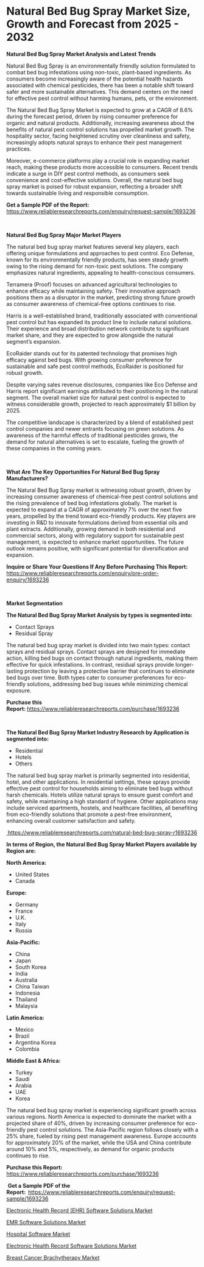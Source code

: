 <p><h1>Natural Bed Bug Spray Market Size, Growth and Forecast from 2025 - 2032</h1></p><p><strong>Natural Bed Bug Spray Market Analysis and Latest Trends</strong></p>
<p><p>Natural Bed Bug Spray is an environmentally friendly solution formulated to combat bed bug infestations using non-toxic, plant-based ingredients. As consumers become increasingly aware of the potential health hazards associated with chemical pesticides, there has been a notable shift toward safer and more sustainable alternatives. This demand centers on the need for effective pest control without harming humans, pets, or the environment.</p><p>The Natural Bed Bug Spray Market is expected to grow at a CAGR of 8.6% during the forecast period, driven by rising consumer preference for organic and natural products. Additionally, increasing awareness about the benefits of natural pest control solutions has propelled market growth. The hospitality sector, facing heightened scrutiny over cleanliness and safety, increasingly adopts natural sprays to enhance their pest management practices. </p><p>Moreover, e-commerce platforms play a crucial role in expanding market reach, making these products more accessible to consumers. Recent trends indicate a surge in DIY pest control methods, as consumers seek convenience and cost-effective solutions. Overall, the natural bed bug spray market is poised for robust expansion, reflecting a broader shift towards sustainable living and responsible consumption.</p></p>
<p><strong>Get a Sample PDF of the Report:&nbsp;</strong> <a href="https://www.reliableresearchreports.com/enquiry/request-sample/1693236?utm_campaign=9&utm_medium=2&utm_source=Github&utm_content=ia&utm_term=08012025&utm_id=natural-bed-bug-spray">https://www.reliableresearchreports.com/enquiry/request-sample/1693236</a></p>
<p>&nbsp;</p>
<p><strong>Natural Bed Bug Spray Major Market Players</strong></p>
<p><p>The natural bed bug spray market features several key players, each offering unique formulations and approaches to pest control. Eco Defense, known for its environmentally friendly products, has seen steady growth owing to the rising demand for non-toxic pest solutions. The company emphasizes natural ingredients, appealing to health-conscious consumers.</p><p>Terramera (Proof) focuses on advanced agricultural technologies to enhance efficacy while maintaining safety. Their innovative approach positions them as a disruptor in the market, predicting strong future growth as consumer awareness of chemical-free options continues to rise.</p><p>Harris is a well-established brand, traditionally associated with conventional pest control but has expanded its product line to include natural solutions. Their experience and broad distribution network contribute to significant market share, and they are expected to grow alongside the natural segment’s expansion.</p><p>EcoRaider stands out for its patented technology that promises high efficacy against bed bugs. With growing consumer preference for sustainable and safe pest control methods, EcoRaider is positioned for robust growth.</p><p>Despite varying sales revenue disclosures, companies like Eco Defense and Harris report significant earnings attributed to their positioning in the natural segment. The overall market size for natural pest control is expected to witness considerable growth, projected to reach approximately $1 billion by 2025.</p><p>The competitive landscape is characterized by a blend of established pest control companies and newer entrants focusing on green solutions. As awareness of the harmful effects of traditional pesticides grows, the demand for natural alternatives is set to escalate, fueling the growth of these companies in the coming years.</p></p>
<p>&nbsp;</p>
<p><strong>What Are The Key Opportunities For Natural Bed Bug Spray Manufacturers?</strong></p>
<p><p>The Natural Bed Bug Spray market is witnessing robust growth, driven by increasing consumer awareness of chemical-free pest control solutions and the rising prevalence of bed bug infestations globally. The market is expected to expand at a CAGR of approximately 7% over the next five years, propelled by the trend toward eco-friendly products. Key players are investing in R&D to innovate formulations derived from essential oils and plant extracts. Additionally, growing demand in both residential and commercial sectors, along with regulatory support for sustainable pest management, is expected to enhance market opportunities. The future outlook remains positive, with significant potential for diversification and expansion.</p></p>
<p><strong>Inquire or Share Your Questions If Any Before Purchasing This Report:</strong> <a href="https://www.reliableresearchreports.com/enquiry/pre-order-enquiry/1693236?utm_campaign=9&utm_medium=2&utm_source=Github&utm_content=ia&utm_term=08012025&utm_id=natural-bed-bug-spray">https://www.reliableresearchreports.com/enquiry/pre-order-enquiry/1693236</a></p>
<p>&nbsp;</p>
<p><strong>Market Segmentation</strong></p>
<p><strong>The Natural Bed Bug Spray Market Analysis by types is segmented into:</strong></p>
<p><ul><li>Contact Sprays</li><li>Residual Spray</li></ul></p>
<p><p>The natural bed bug spray market is divided into two main types: contact sprays and residual sprays. Contact sprays are designed for immediate action, killing bed bugs on contact through natural ingredients, making them effective for quick infestations. In contrast, residual sprays provide longer-lasting protection by leaving a protective barrier that continues to eliminate bed bugs over time. Both types cater to consumer preferences for eco-friendly solutions, addressing bed bug issues while minimizing chemical exposure.</p></p>
<p><strong>Purchase this Report:&nbsp;</strong><a href="https://www.reliableresearchreports.com/purchase/1693236?utm_campaign=9&utm_medium=2&utm_source=Github&utm_content=ia&utm_term=08012025&utm_id=natural-bed-bug-spray">https://www.reliableresearchreports.com/purchase/1693236</a></p>
<p>&nbsp;</p>
<p><strong>The Natural Bed Bug Spray Market Industry Research by Application is segmented into:</strong></p>
<p><ul><li>Residential</li><li>Hotels</li><li>Others</li></ul></p>
<p><p>The natural bed bug spray market is primarily segmented into residential, hotel, and other applications. In residential settings, these sprays provide effective pest control for households aiming to eliminate bed bugs without harsh chemicals. Hotels utilize natural sprays to ensure guest comfort and safety, while maintaining a high standard of hygiene. Other applications may include serviced apartments, hostels, and healthcare facilities, all benefiting from eco-friendly solutions that promote a pest-free environment, enhancing overall customer satisfaction and safety.</p></p>
<p><a href="https://www.reliableresearchreports.com/natural-bed-bug-spray-r1693236?utm_campaign=9&utm_medium=2&utm_source=Github&utm_content=ia&utm_term=08012025&utm_id=natural-bed-bug-spray">&nbsp;https://www.reliableresearchreports.com/natural-bed-bug-spray-r1693236</a></p>
<p><strong>In terms of Region, the Natural Bed Bug Spray Market Players available by Region are:</strong></p>
<p>
    <p> <strong> North America: </strong>
        <ul>
            <li>United States</li>
            <li>Canada</li>
        </ul>
        </p> 
    <p> <strong> Europe: </strong>
        <ul>
            <li>Germany</li>
            <li>France</li>
            <li>U.K.</li>
            <li>Italy</li>
            <li>Russia</li>
        </ul>
        </p> 
    <p> <strong> Asia-Pacific: </strong>
        <ul>
            <li>China</li>
            <li>Japan</li>
            <li>South Korea</li>
            <li>India</li>
            <li>Australia</li>
            <li>China Taiwan</li>
            <li>Indonesia</li>
            <li>Thailand</li>
            <li>Malaysia</li>
        </ul>
        </p> 
    <p> <strong> Latin America: </strong>
        <ul>
            <li>Mexico</li>
            <li>Brazil</li>
            <li>Argentina Korea</li>
            <li>Colombia</li>
        </ul>
        </p> 
    <p> <strong> Middle East & Africa: </strong>
        <ul>
            <li>Turkey</li>
            <li>Saudi</li>
            <li>Arabia</li>
            <li>UAE</li>
            <li>Korea</li>
        </ul>
    </p>
    </p>
<p><p>The natural bed bug spray market is experiencing significant growth across various regions. North America is expected to dominate the market with a projected share of 40%, driven by increasing consumer preference for eco-friendly pest control solutions. The Asia-Pacific region follows closely with a 25% share, fueled by rising pest management awareness. Europe accounts for approximately 20% of the market, while the USA and China contribute around 10% and 5%, respectively, as demand for organic products continues to rise.</p></p>
<p><strong>Purchase this Report: </strong><a href="https://www.reliableresearchreports.com/purchase/1693236?utm_campaign=9&utm_medium=2&utm_source=Github&utm_content=ia&utm_term=08012025&utm_id=natural-bed-bug-spray">https://www.reliableresearchreports.com/purchase/1693236</a></p>
<p>&nbsp;<strong>Get a Sample PDF of the Report:&nbsp;&nbsp;</strong><a href="https://www.reliableresearchreports.com/enquiry/request-sample/1693236?utm_campaign=9&utm_medium=2&utm_source=Github&utm_content=ia&utm_term=08012025&utm_id=natural-bed-bug-spray">https://www.reliableresearchreports.com/enquiry/request-sample/1693236</a></p>
<p><strong></strong></p>
<p><p><a href="https://github.com/SanjidaMahmud54/Market-Research-Report-List-1/blob/main/electronic-health-record-ehr-software-solutions-market.md?utm_campaign=9&utm_medium=2&utm_source=Github&utm_content=ia&utm_term=08012025&utm_id=natural-bed-bug-spray">Electronic Health Record (EHR) Software Solutions Market</a></p><p><a href="https://github.com/manesros8/Market-Research-Report-List-1/blob/main/emr-software-solutions-market.md?utm_campaign=9&utm_medium=2&utm_source=Github&utm_content=ia&utm_term=08012025&utm_id=natural-bed-bug-spray">EMR Software Solutions Market</a></p><p><a href="https://github.com/WashimHussain441/Market-Research-Report-List-1/blob/main/hospital-software-market.md?utm_campaign=9&utm_medium=2&utm_source=Github&utm_content=ia&utm_term=08012025&utm_id=natural-bed-bug-spray">Hospital Software Market</a></p><p><a href="https://github.com/ulyssacrayne00231/Market-Research-Report-List-1/blob/main/electronic-health-record-software-solutions-market.md?utm_campaign=9&utm_medium=2&utm_source=Github&utm_content=ia&utm_term=08012025&utm_id=natural-bed-bug-spray">Electronic Health Record Software Solutions Market</a></p><p><a href="https://github.com/hgf64gh/Market-Research-Report-List-1/blob/main/breast-cancer-brachytherapy-market.md?utm_campaign=9&utm_medium=2&utm_source=Github&utm_content=ia&utm_term=08012025&utm_id=natural-bed-bug-spray">Breast Cancer Brachytherapy Market</a></p></p>